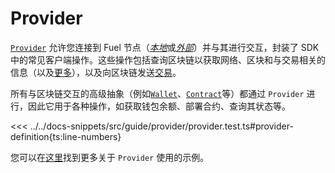 # Provider

[`Provider`](../../api/Account/Provider.md) 允许您连接到 Fuel 节点（[_*本地*_](../../getting-started.md#connecting-to-a-local-node)或[_*外部*_](../../getting-started.md#connecting-to-the-testnet)）并与其进行交互，封装了 SDK 中的常见客户端操作。这些操作包括查询区块链以获取网络、区块和与交易相关的信息（以及[更多](../../api/Account/Provider.md)），以及向区块链发送[交易](../transactions/index.md)。

所有与区块链交互的高级抽象（例如[`Wallet`](../wallets/index.md)、[`Contract`](../contracts/index.md)等）都通过 `Provider` 进行，因此它用于各种操作，如获取钱包余额、部署合约、查询其状态等。

<<< ../../docs-snippets/src/guide/provider/provider.test.ts#provider-definition{ts:line-numbers}

您可以在[这里](querying-the-chain.md)找到更多关于 `Provider` 使用的示例。